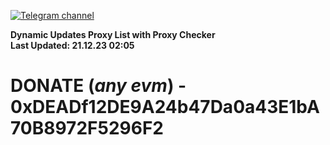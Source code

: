 [![Telegram channel](https://img.shields.io/endpoint?url=https://runkit.io/damiankrawczyk/telegram-badge/branches/master?url=https://t.me/n4z4v0d)](https://t.me/n4z4v0d) 

**Dynamic Updates Proxy List with Proxy Checker**  
**Last Updated: 21.12.23 02:05**

# DONATE (_any evm_) - 0xDEADf12DE9A24b47Da0a43E1bA70B8972F5296F2
